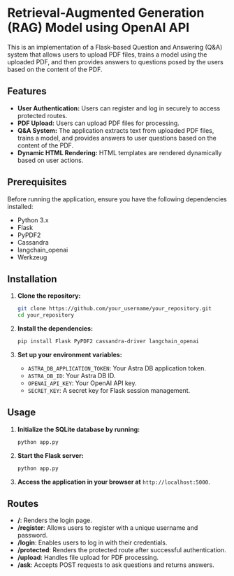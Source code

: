 # Retrieval-Augmented Generation (RAG) Model using OpenAI API 

This is an implementation of a Flask-based Question and Answering (Q&A) system that allows users to upload PDF files, trains a model using the uploaded PDF, and then provides answers to questions posed by the users based on the content of the PDF.

## Features

- **User Authentication:** Users can register and log in securely to access protected routes.
- **PDF Upload:** Users can upload PDF files for processing.
- **Q&A System:** The application extracts text from uploaded PDF files, trains a model, and provides answers to user questions based on the content of the PDF.
- **Dynamic HTML Rendering:** HTML templates are rendered dynamically based on user actions.

## Prerequisites

Before running the application, ensure you have the following dependencies installed:

- Python 3.x
- Flask
- PyPDF2
- Cassandra
- langchain_openai
- Werkzeug

## Installation

1. **Clone the repository:**

    ```bash
    git clone https://github.com/your_username/your_repository.git
    cd your_repository
    ```

2. **Install the dependencies:**

    ```bash
    pip install Flask PyPDF2 cassandra-driver langchain_openai
    ```

3. **Set up your environment variables:**

    - `ASTRA_DB_APPLICATION_TOKEN`: Your Astra DB application token.
    - `ASTRA_DB_ID`: Your Astra DB ID.
    - `OPENAI_API_KEY`: Your OpenAI API key.
    - `SECRET_KEY`: A secret key for Flask session management.
  
## Usage

1. **Initialize the SQLite database by running:**

    ```bash
    python app.py
    ```

2. **Start the Flask server:**

    ```bash
    python app.py
    ```

3. **Access the application in your browser at** `http://localhost:5000`.

## Routes

- **/**: Renders the login page.
- **/register**: Allows users to register with a unique username and password.
- **/login**: Enables users to log in with their credentials.
- **/protected**: Renders the protected route after successful authentication.
- **/upload**: Handles file upload for PDF processing.
- **/ask**: Accepts POST requests to ask questions and returns answers.


